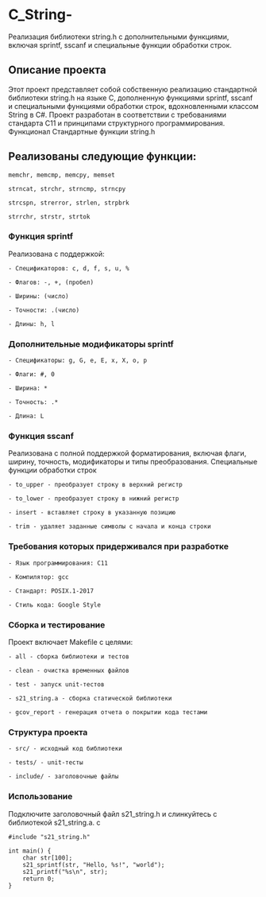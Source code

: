 # C_String-
Реализация библиотеки string.h с дополнительными функциями, включая sprintf, sscanf и специальные функции обработки строк.
## Описание проекта

Этот проект представляет собой собственную реализацию стандартной библиотеки string.h на языке C, дополненную функциями sprintf, sscanf и специальными функциями обработки строк, вдохновленными классом String в C#. Проект разработан в соответствии с требованиями стандарта C11 и принципами структурного программирования.
Функционал
Стандартные функции string.h

## Реализованы следующие функции:

    memchr, memcmp, memcpy, memset

    strncat, strchr, strncmp, strncpy

    strcspn, strerror, strlen, strpbrk

    strrchr, strstr, strtok

### Функция sprintf

Реализована с поддержкой:

    - Спецификаторов: c, d, f, s, u, %

    - Флагов: -, +, (пробел)

    - Ширины: (число)

    - Точности: .(число)

    - Длины: h, l

### Дополнительные модификаторы sprintf

    - Спецификаторы: g, G, e, E, x, X, o, p

    - Флаги: #, 0

    - Ширина: *

    - Точность: .*

    - Длина: L

### Функция sscanf

Реализована с полной поддержкой форматирования, включая флаги, ширину, точность, модификаторы и типы преобразования.
Специальные функции обработки строк

    - to_upper - преобразует строку в верхний регистр

    - to_lower - преобразует строку в нижний регистр

    - insert - вставляет строку в указанную позицию

    - trim - удаляет заданные символы с начала и конца строки

### Требования которых придерживался при разработке

    - Язык программирования: C11

    - Компилятор: gcc

    - Стандарт: POSIX.1-2017

    - Стиль кода: Google Style

### Сборка и тестирование

Проект включает Makefile с целями:

    - all - сборка библиотеки и тестов

    - clean - очистка временных файлов

    - test - запуск unit-тестов

    - s21_string.a - сборка статической библиотеки

    - gcov_report - генерация отчета о покрытии кода тестами
    
### Структура проекта

    - src/ - исходный код библиотеки

    - tests/ - unit-тесты

    - include/ - заголовочные файлы

### Использование

Подключите заголовочный файл s21_string.h и слинкуйтесь с библиотекой s21_string.a.
c
```
#include "s21_string.h"

int main() {
    char str[100];
    s21_sprintf(str, "Hello, %s!", "world");
    s21_printf("%s\n", str);
    return 0;
}
```
